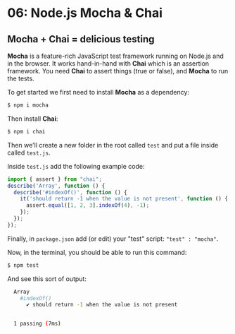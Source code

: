 # 06: Node.js Mocha & Chai

## Mocha + Chai = delicious testing

**Mocha** is a feature-rich JavaScript test framework running on Node.js and in the browser. It works hand-in-hand with **Chai** which is an assertion framework. You need **Chai** to assert things (true or false), and **Mocha** to run the tests.

To get started we first need to install **Mocha** as a dependency:

```bash
$ npm i mocha
```

Then install **Chai**:

```bash
$ npm i chai
```

Then we'll create a new folder in the root called `test` and put a file inside called `test.js`.

Inside `test.js` add the following example code:

```js
import { assert } from "chai";
describe('Array', function () {
  describe('#indexOf()', function () {
    it('should return -1 when the value is not present', function () {
      assert.equal([1, 2, 3].indexOf(4), -1);
    });
  });
});
```

Finally, in `package.json` add (or edit) your "test" script: `"test" : "mocha"`.

Now, in the terminal, you should be able to run this command:

```bash
$ npm test
```

And see this sort of output:

```bash
  Array
    #indexOf()
      ✔ should return -1 when the value is not present


  1 passing (7ms)
```
